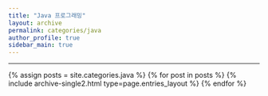 ```yaml
---
title: "Java 프로그래밍"
layout: archive
permalink: categories/java
author_profile: true
sidebar_main: true
---
```

<!-- 공백이 포함되어 있는 카테고리 이름의 경우 site.categories['a b c'] 이런식으로! -->

---

{% assign posts = site.categories.java %}
{% for post in posts %} {% include archive-single2.html type=page.entries_layout %} {% endfor %}
